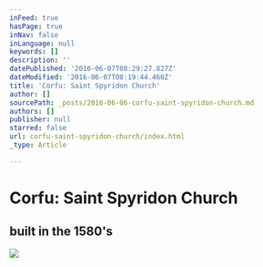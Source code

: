```yaml
---
inFeed: true
hasPage: true
inNav: false
inLanguage: null
keywords: []
description: ''
datePublished: '2016-06-07T08:29:27.827Z'
dateModified: '2016-06-07T08:19:44.460Z'
title: 'Corfu: Saint Spyridon Church'
author: []
sourcePath: _posts/2016-06-06-corfu-saint-spyridon-church.md
authors: []
publisher: null
starred: false
url: corfu-saint-spyridon-church/index.html
_type: Article

---
```

# Corfu: Saint Spyridon Church

## built in the 1580's
![](https://the-grid-user-content.s3-us-west-2.amazonaws.com/991e636e-0694-47f5-a6a3-3b2b8b1a2b16.jpg)